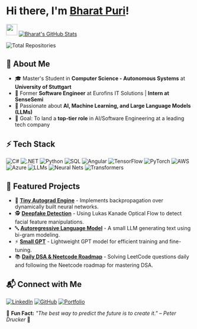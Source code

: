 # Hi there, I'm [Bharat Puri](https://bharat856.github.io)!

<img src="https://media.giphy.com/media/hvRJCLFzcasrR4ia7z/giphy.gif" width="30px">

<a href="https://bharat856.github.io">
    <img align="center" src="https://github-readme-stats.vercel.app/api?username=bharat856&show_icons=true&line_height=27&count_private=true&include_all_commits=true&hide=issues,prs,contribs,stars,followers&title_color=00184E&text_color=636568&icon_color=035DB4&bg_color=E9EBEE" alt="Bharat's GitHub Stats" />
</a>

![Total Repositories](https://img.shields.io/badge/Total%20Repositories-%20-blue?style=for-the-badge&logo=github)

## 🚀 About Me
- 🎓 Master's Student in **Computer Science - Autonomous Systems** at **University of Stuttgart**
- 💼 Former **Software Engineer** at Eurofins IT Solutions | **Intern at SenseSemi**
- 🧠 Passionate about **AI, Machine Learning, and Large Language Models (LLMs)**
- 🎯 Goal: To land a **top-tier role** in AI/Software Engineering at a leading tech company

## ⚡ Tech Stack
![C#](https://img.shields.io/badge/C%23-239120?style=for-the-badge&logo=c-sharp&logoColor=white)
![.NET](https://img.shields.io/badge/.NET-512BD4?style=for-the-badge&logo=dotnet&logoColor=white)
![Python](https://img.shields.io/badge/Python-3776AB?style=for-the-badge&logo=python&logoColor=white)
![SQL](https://img.shields.io/badge/SQL-CC2927?style=for-the-badge&logo=database&logoColor=white)
![Angular](https://img.shields.io/badge/Angular-DD0031?style=for-the-badge&logo=angular&logoColor=white)
![TensorFlow](https://img.shields.io/badge/TensorFlow-FF6F00?style=for-the-badge&logo=tensorflow&logoColor=white)
![PyTorch](https://img.shields.io/badge/PyTorch-EE4C2C?style=for-the-badge&logo=pytorch&logoColor=white)
![AWS](https://img.shields.io/badge/AWS-232F3E?style=for-the-badge&logo=amazon-aws&logoColor=white)
![Azure](https://img.shields.io/badge/Azure-0089D6?style=for-the-badge&logo=microsoft-azure&logoColor=white)
![LLMs](https://img.shields.io/badge/LLMs-FF5733?style=for-the-badge&logo=artificial-intelligence&logoColor=white)
![Neural Nets](https://img.shields.io/badge/Neural%20Nets-900C3F?style=for-the-badge&logo=deep-learning&logoColor=white)
![Transformers](https://img.shields.io/badge/Transformers-581845?style=for-the-badge&logo=ai&logoColor=white)

## 🌟 Featured Projects
- 🤖 **[Tiny Autograd Engine](#)** - Implements backpropagation over dynamically built neural networks.
- 🕵️ **[Deepfake Detection](#)** - Using Lukas Kanade Optical Flow to detect facial feature manipulations.
- 🔤 **[Autoregressive Language Model](#)** - A small LLM generating text using bi-gram modeling.
- ⚡ **[Small GPT](#)** - Lightweight GPT model for efficient training and fine-tuning.
- 📚 **[Daily DSA & Neetcode Roadmap](#)** - Solving LeetCode questions daily and following the Neetcode roadmap for mastering DSA.

## 📬 Connect with Me
[![LinkedIn](https://img.shields.io/badge/LinkedIn-0077B5?style=for-the-badge&logo=linkedin&logoColor=white)](https://linkedin.com/in/bharat-puri-3324ab214/)
[![GitHub](https://img.shields.io/badge/GitHub-100000?style=for-the-badge&logo=github&logoColor=white)](https://github.com/bharat856)
[![Portfolio](https://img.shields.io/badge/Portfolio-000000?style=for-the-badge&logo=vercel&logoColor=white)](https://bharat856.github.io)

🔗 **Fun Fact:** _"The best way to predict the future is to create it." – Peter Drucker_ 🚀


